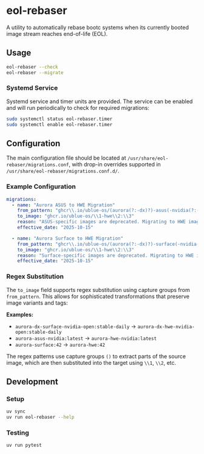 # eol-rebaser

A utility to automatically rebase bootc systems when its currently booted image stream reaches end-of-life (EOL).

## Usage

```bash
eol-rebaser --check
eol-rebaser --migrate
```

### Systemd Service

Systemd service and timer units are provided. The service can be enabled and will run periodically to check for required migrations:


```bash
sudo systemctl status eol-rebaser.timer
sudo systemctl enable eol-rebaser.timer
```

## Configuration

The main configuration file should be located at `/usr/share/eol-rebaser/migrations.conf`, with drop-in overrides supported in `/usr/share/eol-rebaser/migrations.conf.d/`.


### Example Configuration

```yaml
migrations:
  - name: "Aurora ASUS to HWE Migration"
    from_pattern: "ghcr\\.io/ublue-os/(aurora(?:-dx)?)-asus(-nvidia(?:-open)?)?:(.+)"
    to_image: "ghcr.io/ublue-os/\\1-hwe\\2:\\3"
    reason: "ASUS-specific images are deprecated. Migrating to HWE images which include all necessary drivers."
    effective_date: "2025-10-15"

  - name: "Aurora Surface to HWE Migration"
    from_pattern: "ghcr\\.io/ublue-os/(aurora(?:-dx)?)-surface(-nvidia(?:-open)?)?:(.+)"
    to_image: "ghcr.io/ublue-os/\\1-hwe\\2:\\3"
    reason: "Surface-specific images are deprecated. Migrating to HWE images which include all necessary drivers."
    effective_date: "2025-10-15"
```

### Regex Substitution

The `to_image` field supports regex substitution using capture groups from `from_pattern`. This allows for sophisticated transformations that preserve image variants and tags:

**Examples:**
- `aurora-dx-surface-nvidia-open:stable-daily` → `aurora-dx-hwe-nvidia-open:stable-daily`
- `aurora-asus-nvidia:latest` → `aurora-hwe-nvidia:latest`
- `aurora-surface:42` → `aurora-hwe:42`

The regex patterns use capture groups `()` to extract parts of the source image, which are then substituted into the target using `\\1`, `\\2`, etc.


## Development

### Setup

```bash
uv sync
uv run eol-rebaser --help
```

### Testing

```bash
uv run pytest
```